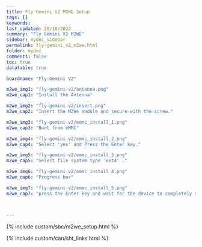 ```yaml
---
title: Fly Gemini V2 M2WE Setup
tags: []
keywords: 
last_updated: 20/10/2022
summary: "Fly Gemini V2 M2WE"
sidebar: mydoc_sidebar
permalink: fly-gemini_v2_m2we.html
folder: mydoc
comments: false
toc: true
datatable: true

boardname: "Fly-Gemini V2" 

m2we_img1: "fly-gemini-v2/antenna.png"
m2we_cap1: "Install the Antenna"

m2we_img2: "fly-gemini-v2/insert.png"
m2we_cap2: "Insert the M2We module and secure with the screw."

m2we_img3: "fly-gemini-v2/emmc_install_1.png"
m2we_cap3: "Boot from eMMC"

m2we_img4: "fly-gemini-v2/emmc_install_2.png"
m2we_cap4: "Select 'yes' and Press the Enter key."

m2we_img5: "fly-gemini-v2/emmc_install_3.png"
m2we_cap5: "Select file system type 'ext4' ."

m2we_img6: "fly-gemini-v2/emmc_install_4.png"
m2we_cap6: "Progress bar"

m2we_img7: "fly-gemini-v2/emmc_install_5.png"
m2we_cap7: "press the Enter key and wait for the device to completely shut down."



---
```


{% include custom/sbc/m2we_setup.html %}

{% include custom/can/sht_links.html %}